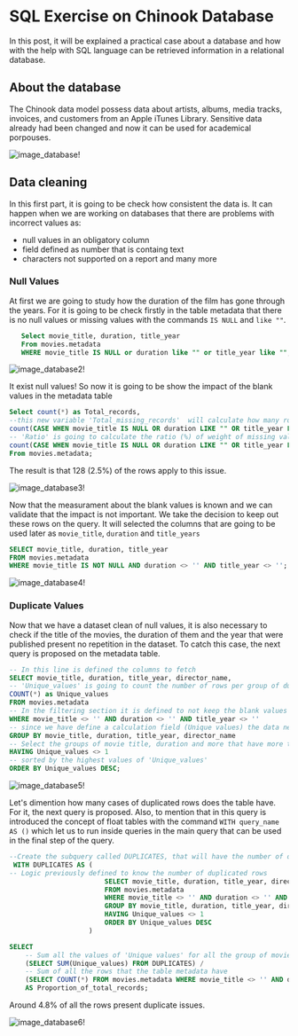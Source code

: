 # SQL Exercise on Chinook Database 

In this post, it will be explained a practical case about a database and how with the help with SQL language can be retrieved information in a relational database.

## About the database 

The Chinook data model possess data about artists, albums, media tracks, invoices, and customers from an Apple iTunes Library. Sensitive data already had been changed and now it can be used for academical porpouses.

![image_database!](/images/SQL/img1.PNG "relational database")


## Data cleaning

In this first part, it is going to be check how consistent the data is. It can happen when we are working on databases that there are problems with incorrect values as:
+ null values in an obligatory column
+ field defined as number that is containg text
+ characters not supported on a report and many more

### Null Values

At first we are going to study how the duration of the film has gone through the years. 
For it is going to be check firstly in the table metadata that there is no null values or missing values with the commands `IS NULL` and `like ""`. 



 ```sql
    Select movie_title, duration, title_year
    From movies.metadata
    WHERE movie_title IS NULL or duration like "" or title_year like "";
 ```

![image_database2!](/images/SQL/img2.PNG "result of blank values metadata")

It exist null values! So now it is going to be show the impact of the blank values in the metadata table

 ```sql
 Select count(*) as Total_records, 
--this new variable 'Total_missing_records'  will calculate how many rows are in blank
count(CASE WHEN movie_title IS NULL OR duration LIKE "" OR title_year LIKE "" THEN movie_title end) as Total_missing_records, 
-- 'Ratio' is going to calculate the ratio (%) of weight of missing values in the table
count(CASE WHEN movie_title IS NULL OR duration LIKE "" OR title_year LIKE "" THEN movie_title end)/count(*) * 100 as Ratio
From movies.metadata;
 ```

 The result is that 128 (2.5%) of the rows apply to this issue.

![image_database3!](/images/SQL/img3.PNG " ")


Now that the measurament about the blank values is known and we can validate that the impact is not important. We take the decision to keep out these rows on the query. It will selected the columns that are going to be used later as `movie_title`, `duration` and `title_years`

 ```sql
SELECT movie_title, duration, title_year
FROM movies.metadata
WHERE movie_title IS NOT NULL AND duration <> '' AND title_year <> '';
```

![image_database4!](/images/SQL/img4.PNG " ")


### Duplicate Values

Now that we have a dataset clean of null values, it is also necessary to check if the title of the movies, the duration of them and the year that were published present no repetition in the dataset. To catch this case, the next query is proposed on the metadata table. 

 ```sql
 -- In this line is defined the columns to fetch
 SELECT movie_title, duration, title_year, director_name, 
 -- 'Unique_values' is going to count the number of rows per group of duration, title year and director name
 COUNT(*) as Unique_values
FROM movies.metadata
-- In the filtering section it is defined to not keep the blank values
WHERE movie_title <> '' AND duration <> '' AND title_year <> ''
-- since we have define a calculation field (Unique values) the data needs to be group by the descriptive fields
GROUP BY movie_title, duration, title_year, director_name
-- Select the groups of movie title, duration and more that have more that one row
HAVING Unique_values <> 1
-- sorted by the highest values of 'Unique_values'
ORDER BY Unique_values DESC;
 ```

 ![image_database5!](/images/SQL/img5.PNG " ")


 Let's dimention how many cases of duplicated rows does the table have. For it, the next query is proposed. Also, to mention that in this query is introduced the concept of float tables with the command `WITH query_name AS ()` which let us to run inside queries in the main query that can be used in the final step of the query. 

```sql
--Create the subquery called DUPLICATES, that will have the number of duplicated rows per movie title
 WITH DUPLICATES AS (
-- Logic previously defined to know the number of duplicated rows
                        SELECT movie_title, duration, title_year, director_name, COUNT(*) as Unique_values
                        FROM movies.metadata
                        WHERE movie_title <> '' AND duration <> '' AND title_year <> ''
                        GROUP BY movie_title, duration, title_year, director_name
                        HAVING Unique_values <> 1
                        ORDER BY Unique_values DESC
                    )

SELECT 
    -- Sum all the values of 'Unique values' for all the group of movies that have duplicated rows
    (SELECT SUM(Unique_values) FROM DUPLICATES) / 
    -- Sum of all the rows that the table metadata have 
    (SELECT COUNT(*) FROM movies.metadata WHERE movie_title <> '' AND duration <> '' AND title_year <> '') * 100
    AS Proportion_of_total_records;
```
Around 4.8% of all the rows present duplicate issues.

![image_database6!](/images/SQL/img6.PNG " ")
